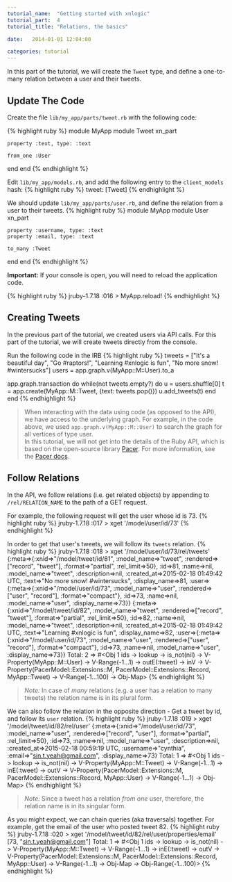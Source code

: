 ```yaml
---
tutorial_name:  "Getting started with xnlogic"
tutorial_part:  4
tutorial_title: "Relations, the basics"

date:   2014-01-01 12:04:00

categories: tutorial
---
```


In this part of the tutorial, we will create the `Tweet` type, and define a one-to-many relation between a user and their tweets.

## Update The Code

Create the file `lib/my_app/parts/tweet.rb` with the following code:

{% highlight ruby %}
module MyApp
  module Tweet
    xn_part

    property :text, type: :text

    from_one :User

  end
end
{% endhighlight %}

Edit `lib/my_app/models.rb`, and add the following entry to the `client_models` hash:
{% highlight ruby %}
tweet: [Tweet]
{% endhighlight %}

We should update `lib/my_app/parts/user.rb`, and define the relation from a user to their tweets.
{% highlight ruby %}
module MyApp
  module User
    xn_part

    property :username, type: :text
    property :email, type: :text

    to_many :Tweet
  end
end
{% endhighlight %}

__Important:__ If your console is open, you will need to reload the application code.

{% highlight ruby %}
jruby-1.7.18 :016 > MyApp.reload!
{% endhighlight %}


## Creating Tweets

In the previous part of the tutorial, we created users via API calls. For this part of the tutorial, we will create tweets directly from the console. 

Run the following code in the IRB
{% highlight ruby %}
tweets = ["It's a beautiful day", "Go #raptors!", "Learning #xnlogic is fun", "No more snow! #wintersucks"]
users = app.graph.v(MyApp::M::User).to_a

app.graph.transaction do
    while(not tweets.empty?) do
        u = users.shuffle[0]
        t = app.create(MyApp::M::Tweet, {text: tweets.pop()})
        u.add_tweets(t)
    end
end
{% endhighlight %}


> When interacting with the data using code (as opposed to the API), we have access to the underlying graph. For example, in the code above, we used `app.graph.v(MyApp::M::User)` to search the graph for all vertices of type user.    
> In this tutorial, we will not get into the details of the Ruby API, which is based on the open-source library [Pacer](https://github.com/pangloss/pacer/). For more information, see the [Pacer docs](https://github.com/pangloss/pacer/wiki).


## Follow Relations

In the API, we follow relations (i.e. get related objects) by appending to `/rel/RELATION_NAME` to the path of a GET request.

For example, the following request will get the user whose id is 73.
{% highlight ruby %}
jruby-1.7.18 :017 > xget '/model/user/id/73'
{% endhighlight %}

In order to get that user's tweets, we will follow its `tweets` relation.
{% highlight ruby %}
jruby-1.7.18 :018 > xget '/model/user/id/73/rel/tweets'
{:meta=>{:xnid=>"/model/tweet/id/81", :model_name=>"tweet", :rendered=>["record", "tweet"], :format=>"partial", :rel_limit=>50}, :id=>81, :name=>nil, :model_name=>"tweet", :description=>nil, :created_at=>2015-02-18 01:49:42 UTC, :text=>"No more snow! #wintersucks", :display_name=>81, :user=>{:meta=>{:xnid=>"/model/user/id/73", :model_name=>"user", :rendered=>["user", "record"], :format=>"compact"}, :id=>73, :name=>nil, :model_name=>"user", :display_name=>73}}
{:meta=>{:xnid=>"/model/tweet/id/82", :model_name=>"tweet", :rendered=>["record", "tweet"], :format=>"partial", :rel_limit=>50}, :id=>82, :name=>nil, :model_name=>"tweet", :description=>nil, :created_at=>2015-02-18 01:49:42 UTC, :text=>"Learning #xnlogic is fun", :display_name=>82, :user=>{:meta=>{:xnid=>"/model/user/id/73", :model_name=>"user", :rendered=>["user", "record"], :format=>"compact"}, :id=>73, :name=>nil, :model_name=>"user", :display_name=>73}}
Total: 2
 => #<Obj 1 ids -> lookup -> is_not(nil) -> V-Property(MyApp::M::User) -> V-Range(-1...1) -> outE(:tweet) -> inV -> V-Property(PacerModel::Extensions::M, PacerModel::Extensions::Record, MyApp::Tweet) -> V-Range(-1...100) -> Obj-Map>
{% endhighlight %}

> _Note:_ In case of _many_ relations (e.g. a user has a relation to many tweets) the relation name is in its plural form.

We can also follow the relation in the opposite direction - Get a tweet by id, and follow its `user` relation.
{% highlight ruby %}
jruby-1.7.18 :019 > xget '/model/tweet/id/82/rel/user'
{:meta=>{:xnid=>"/model/user/id/73", :model_name=>"user", :rendered=>["record", "user"], :format=>"partial", :rel_limit=>50}, :id=>73, :name=>nil, :model_name=>"user", :description=>nil, :created_at=>2015-02-18 00:59:19 UTC, :username=>"cynthia", :email=>"sin.t.yeah@gmail.com", :display_name=>73}
Total: 1
 => #<Obj 1 ids -> lookup -> is_not(nil) -> V-Property(MyApp::M::Tweet) -> V-Range(-1...1) -> inE(:tweet) -> outV -> V-Property(PacerModel::Extensions::M, PacerModel::Extensions::Record, MyApp::User) -> V-Range(-1...1) -> Obj-Map>
{% endhighlight %}

> _Note:_ Since a tweet has a relation _from one_ user, therefore, the relation name is in its singular form.

As you might expect, we can chain queries (aka traversals) together. For example, get the email of the user who posted tweet 82.
{% highlight ruby %}
jruby-1.7.18 :020 > xget '/model/tweet/id/82/rel/user/properties/email'
[73, "sin.t.yeah@gmail.com"]
Total: 1
 => #<Obj 1 ids -> lookup -> is_not(nil) -> V-Property(MyApp::M::Tweet) -> V-Range(-1...1) -> inE(:tweet) -> outV -> V-Property(PacerModel::Extensions::M, PacerModel::Extensions::Record, MyApp::User) -> V-Range(-1...1) -> Obj-Map -> Obj-Range(-1...100)>
{% endhighlight %}
